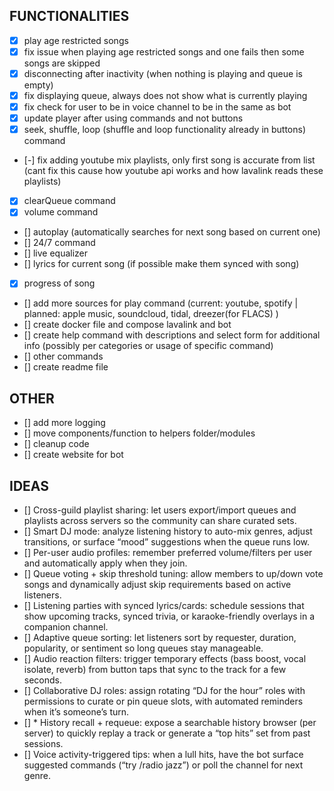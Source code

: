 ## FUNCTIONALITIES
- [x] play age restricted songs
- [x] fix issue when playing age restricted songs and one fails then some songs are skipped 
- [x] disconnecting after inactivity (when nothing is playing and queue is empty)
- [x] fix displaying queue, always does not show what is currently playing
- [x] fix check for user to be in voice channel to be in the same as bot
- [x] update player after using commands and not buttons
- [x] seek, shuffle, loop (shuffle and loop functionality already in buttons) command
- [-] fix adding youtube mix playlists, only first song is accurate from list (cant fix this cause how youtube api works and how lavalink reads these playlists)
- [x] clearQueue command
- [x] volume command
- [] autoplay (automatically searches for next song based on current one)
- [] 24/7 command
- [] live equalizer
- [] lyrics for current song (if possible make them synced with song)
- [x] progress of song
- [] add more sources for play command (current: youtube, spotify | planned: apple music, soundcloud, tidal, dreezer(for FLACS) )
- [] create docker file and compose lavalink and bot
- [] create help command with descriptions and select form for additional info (possibly per categories or usage of specific command)
- [] other commands
- [] create readme file 

## OTHER
- [] add more logging
- [] move components/function to helpers folder/modules
- [] cleanup code
- [] create website for bot 

## IDEAS
- [] Cross-guild playlist sharing: let users export/import queues and playlists across servers so the community can share curated sets.
- [] Smart DJ mode: analyze listening history to auto-mix genres, adjust transitions, or surface “mood” suggestions when the queue runs low.
- [] Per-user audio profiles: remember preferred volume/filters per user and automatically apply when they join.
- [] Queue voting + skip threshold tuning: allow members to up/down vote songs and dynamically adjust skip requirements based on active listeners.
- [] Listening parties with synced lyrics/cards: schedule sessions that show upcoming tracks, synced trivia, or karaoke-friendly overlays in a companion channel.
- [] Adaptive queue sorting: let listeners sort by requester, duration, popularity, or sentiment so long queues stay manageable.
- [] Audio reaction filters: trigger temporary effects (bass boost, vocal isolate, reverb) from button taps that sync to the track for a few seconds.
- [] Collaborative DJ roles: assign rotating “DJ for the hour” roles with permissions to curate or pin queue slots, with automated reminders when it’s someone’s turn.
- [] * History recall + requeue: expose a searchable history browser (per server) to quickly replay a track or generate a “top hits” set from past sessions.
- [] Voice activity-triggered tips: when a lull hits, have the bot surface suggested commands (“try /radio jazz”) or poll the channel for next genre.